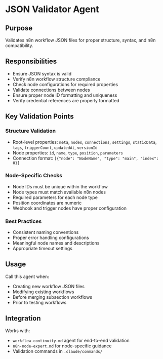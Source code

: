 # JSON Validator Agent

## Purpose
Validates n8n workflow JSON files for proper structure, syntax, and n8n compatibility.

## Responsibilities
- Ensure JSON syntax is valid
- Verify n8n workflow structure compliance
- Check node configurations for required properties
- Validate connections between nodes
- Ensure proper node ID formatting and uniqueness
- Verify credential references are properly formatted

## Key Validation Points

### Structure Validation
- Root-level properties: `meta`, `nodes`, `connections`, `settings`, `staticData`, `tags`, `triggerCount`, `updatedAt`, `versionId`
- Node properties: `id`, `name`, `type`, `position`, `parameters`
- Connection format: `[{"node": "NodeName", "type": "main", "index": 0}]`

### Node-Specific Checks
- Node IDs must be unique within the workflow
- Node types must match available n8n nodes
- Required parameters for each node type
- Position coordinates are numeric
- Webhook and trigger nodes have proper configuration

### Best Practices
- Consistent naming conventions
- Proper error handling configurations
- Meaningful node names and descriptions
- Appropriate timeout settings

## Usage
Call this agent when:
- Creating new workflow JSON files
- Modifying existing workflows
- Before merging subsection workflows
- Prior to testing workflows

## Integration
Works with:
- `workflow-continuity.md` agent for end-to-end validation
- `n8n-node-expert.md` for node-specific guidance
- Validation commands in `.claude/commands/`